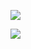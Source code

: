 ![](https://www.nta.go.jp/tmp/334e65a1-ef7c-4e79-84a7-604fac8fd845/images/314437c07949ea58b8d75a189b87d9e460f9b850e8d0c0ce424b53fdf7c31854.jpg)

![](https://www.nta.go.jp/tmp/334e65a1-ef7c-4e79-84a7-604fac8fd845/images/1729adfca5185252801d204209f66d00faf4b198be56113d05c2005970f1fb5f.jpg)